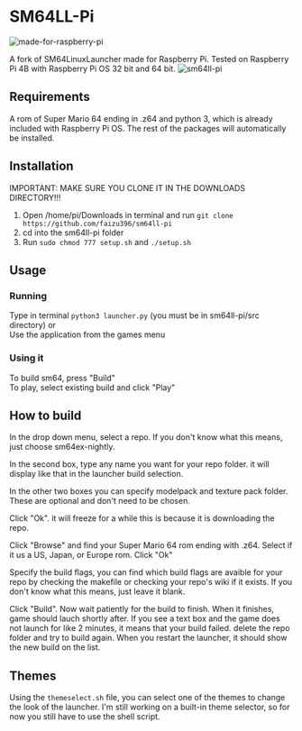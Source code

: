 # SM64LL-Pi
![made-for-raspberry-pi](https://user-images.githubusercontent.com/102569285/170807737-c7e19f08-ab89-4fd2-860f-d5c40641fbaf.svg)

A fork of SM64LinuxLauncher made for Raspberry Pi. Tested on Raspberry Pi 4B with Raspberry Pi OS 32 bit and 64 bit.
![sm64ll-pi](https://user-images.githubusercontent.com/102569285/169741647-66f9b1bb-ebdc-4223-b1dc-d8a649fb7e7c.png)

## Requirements
A rom of Super Mario 64 ending in .z64 and python 3, which is already included with Raspberry Pi OS. The rest of the packages will automatically be installed.

## Installation
IMPORTANT: MAKE SURE YOU CLONE IT IN THE DOWNLOADS DIRECTORY!!!
1. Open /home/pi/Downloads in terminal and run `git clone https://github.com/faizu396/sm64ll-pi`
2. cd into the sm64ll-pi folder
3. Run `sudo chmod 777 setup.sh` and `./setup.sh`


## Usage
### Running

Type in terminal `python3 launcher.py` (you must be in sm64ll-pi/src directory)
or  
Use the application from the games menu

### Using it

To build sm64, press "Build"  
To play, select existing build and click "Play"  

## How to build

In the drop down menu, select a repo. If you don't know what this means, just choose sm64ex-nightly.

In the second box, type any name you want for your repo folder. it will display like that in the launcher build selection.  

In the other two boxes you can specify modelpack and texture pack folder. These are optional and don't need to be chosen.

Click "Ok". it will freeze for a while this is because it is downloading the repo. 

Click "Browse" and find your Super Mario 64 rom ending with .z64. Select if it us a US, Japan, or Europe rom. Click "Ok"  

Specify the build flags, you can find which build flags are avaible for your repo by checking the makefile or checking your repo's wiki if it exists. If you don't know what this means, just leave it blank.

Click "Build". Now wait patiently for the build to finish. When it finishes, game should lauch shortly after. If you see a text box and the game does not launch for like 2 minutes, it means that your build failed. delete the repo folder and try to build again. When you restart the launcher, it should show the new build on the list.

## Themes

Using the `themeselect.sh` file, you can select one of the themes to change the look of the launcher. I'm still working on a built-in theme selector, so for now you still have to use the shell script.
